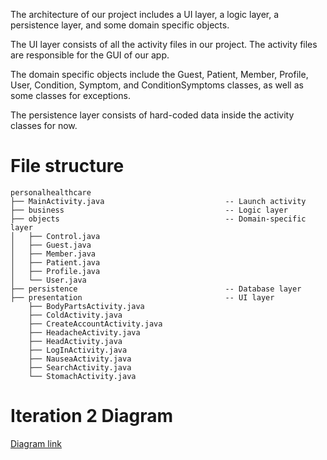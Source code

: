 The architecture of our project includes a UI layer, a logic layer, a persistence layer, and some domain specific objects.

The UI layer consists of all the activity files in our project. The activity files are responsible for the GUI of our app.

The domain specific objects include the Guest, Patient, Member, Profile, User, Condition, Symptom, and ConditionSymptoms classes, as well as some classes for exceptions.

The persistence layer consists of hard-coded data inside the activity classes for now.

# File structure
```
personalhealthcare
├── MainActivity.java                           -- Launch activity
├── business                                    -- Logic layer 
├── objects                                     -- Domain-specific layer
│   ├── Control.java
│   ├── Guest.java
│   ├── Member.java
│   ├── Patient.java
│   ├── Profile.java
│   └── User.java
├── persistence                                 -- Database layer
├── presentation                                -- UI layer
    ├── BodyPartsActivity.java
    ├── ColdActivity.java
    ├── CreateAccountActivity.java
    ├── HeadacheActivity.java
    ├── HeadActivity.java
    ├── LogInActivity.java
    ├── NauseaActivity.java
    ├── SearchActivity.java
    └── StomachActivity.java
```
# Iteration 2 Diagram

[Diagram link](Iteration2_documents/ArchitectureDiagram.png)
